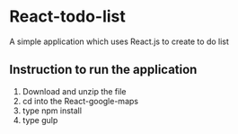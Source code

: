 # React-todo-list
A simple application which uses React.js to create to do list

## Instruction to run the application

1. Download and unzip the file
2. cd into the React-google-maps
2. type npm install
3. type gulp
